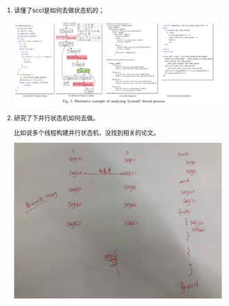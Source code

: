 1. 读懂了sccl是如何去做状态机的；

   ![1702983187926](images/1702983187926.png)

2. 研究了下并行状态机如何去做。

   比如说多个线程构建并行状态机，没找到相关的论文。

   ![1702983928364](images/1702983928364.png)

   